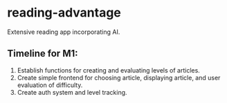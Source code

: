 # reading-advantage
Extensive reading app incorporating AI.

## Timeline for M1:
1. Establish functions for creating and evaluating levels of articles.
2. Create simple frontend for choosing article, displaying article, and user evaluation of difficulty.
3. Create auth system and level tracking.
